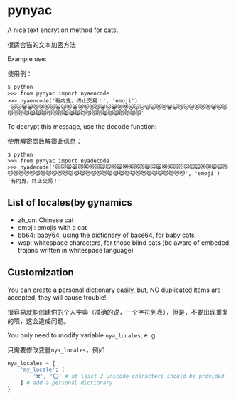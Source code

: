 # pynyac

A nice text encrytion method for cats.

很适合猫的文本加密方法

Example use:

使用例：

```shell
$ python
>>> from pynyac import nyaencode
>>> nyaencode('有内鬼，终止交易！', 'emoji')
'😿🐱😸😹😼😻😻😿😺🙀😻😹😻😻😻😼😸🐱😹😻😻😿😽🐱🙀🙀😻😻😸😺😼🐱😿😻😻😻😸😿😾😽😻😻😽😹😸😻😽😻😻😸😹😸😼😽😻😻😸🙀😺😾😾😻😻'
```

To decrypt this message, use the decode function:

使用解密函数解密此信息：

```shell
$ python
>>> from pynyac import nyadecode
>>> nyadecode('😿🐱😸😹😼😻😻😿😺🙀😻😹😻😻😻😼😸🐱😹😻😻😿😽🐱🙀🙀😻😻😸😺😼🐱😿😻😻😻😸😿😾😽😻😻😽😹😸😻😽😻😻😸😹😸😼😽😻😻😸🙀😺😾😾😻😻', 'emoji')
'有内鬼，终止交易！'
```

## List of locales(by gynamics

- zh_cn: Chinese cat
- emoji: emojis with a cat
- bb64: baby64, using the dictionary of base64, for baby cats
- wsp: whitespace characters, for those blind cats (be aware of embeded trojans written in whitespace language)

## Customization

You can create a personal dictionary easily, but, NO duplicated items are accepted, they will cause trouble!

很容易就能创建你的个人字典（准确的说，一个字符列表），但是，不要出现重复的项，这会造成问题。

You only need to modify variable `nya_locales`, e. g.

只需要修改变量`nya_locales`，例如

```python
nya_locales = {
    'my_locale': [
        '❌', '⭕' # at least 2 unicode characters should be provided
    ] # add a personal dictionary
}
```
